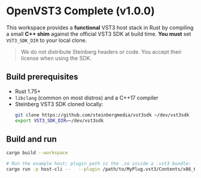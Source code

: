 # OpenVST3 Complete (v1.0.0)

This workspace provides a **functional** VST3 host stack in Rust by compiling a small **C++ shim**
against the official VST3 SDK at build time. **You must** set `VST3_SDK_DIR` to your local clone.

> We do not distribute Steinberg headers or code. You accept their license when using the SDK.

## Build prerequisites
- Rust 1.75+
- `libclang` (common on most distros) and a C++17 compiler
- Steinberg VST3 SDK cloned locally:
  ```bash
  git clone https://github.com/steinbergmedia/vst3sdk ~/dev/vst3sdk
  export VST3_SDK_DIR=~/dev/vst3sdk
  ```

## Build and run
```bash
cargo build --workspace

# Run the example host; plugin path is the .so inside a .vst3 bundle:
cargo run -p host-cli --   --plugin /path/to/MyPlug.vst3/Contents/x86_64-linux/MyPlug.so   --blocks 64 --block-size 256 --sr 48000 --in 2 --out 2
```
